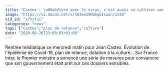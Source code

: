 ```yaml
---
title: "Castex : \u00abVivre avec le virus, c'est aussi se cultiver avec le virus\u00bb"
image: "https://s1.dmcdn.net/v/SQJew1VHbhqbIsuon/x240"
vid_id: "x7vsfui"
categories: "news"
tags: ["Castex","plan de relance","culture"]
date: "2020-08-26T23:08:03+03:00"
---
```

Rentrée médiatique ce mercredi matin pour Jean Castex. Évolution de l'épidémie de Covid-19, plan de relance, dotation à la culture… Sur France Inter, le Premier ministre a annoncé une série de mesures pour convaincre que son gouvernement était prêt sur ces dossiers sensibles.
